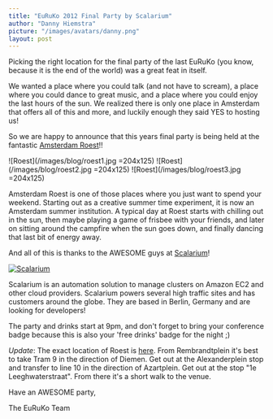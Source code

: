```yaml
---
title: "EuRuKo 2012 Final Party by Scalarium"
author: "Danny Hiemstra"
picture: "/images/avatars/danny.png"
layout: post
---
```

Picking the right location for the final party of the last EuRuKo (you know, because it is the end of the world) was a great feat in itself.

We wanted a place where you could talk (and not have to scream), a place where you could dance to great music, and a place where you could enjoy the last hours of the sun. We realized there is only one place in Amsterdam that offers all of this and more, and luckily enough they said YES to hosting us!

So we are happy to announce that this years final party is being held at the fantastic [Amsterdam Roest](http://www.amsterdamroest.nl/)!!

![Roest](/images/blog/roest1.jpg =204x125)
![Roest](/images/blog/roest2.jpg =204x125)
![Roest](/images/blog/roest3.jpg =204x125)

Amsterdam Roest is one of those places where you just want to spend your weekend. Starting out as a creative summer time experiment, it is now an Amsterdam summer institution. A typical day at Roest starts with chilling out in the sun, then maybe playing a game of frisbee with your friends, and later on sitting around the campfire when the sun goes down, and finally dancing that last bit of energy away.

And all of this is thanks to the AWESOME guys at [Scalarium](http://www.scalarium.com/)!

<a href="http://www.scalarium.com" class="sponsor-logo"><img src="/images/sponsors/scalarium.png" alt="Scalarium"></a>

Scalarium is an automation solution to manage clusters on Amazon EC2 and other cloud providers. Scalarium powers several high traffic sites and has customers around the globe. They are based in Berlin, Germany and are looking for developers!

The party and drinks start at 9pm, and don't forget to bring your conference badge because this is also your 'free drinks' badge for the night ;)

*Update*: The exact location of Roest is [here](https://maps.google.com/maps?f=q&source=s_q&hl=en&geocode=&q=roest+amsterdam&aq=&sll=37.0625,-95.677068&sspn=37.410045,86.572266&vpsrc=6&ie=UTF8&hq=roest&hnear=Amsterdam,+North+Holland,+The+Netherlands&t=m&fll=52.372534,4.922433&fspn=0.007048,0.021136&st=109146043351405611748&rq=1&ev=zi&split=1&ll=52.372534,4.922433&spn=0.007048,0.021136&z=16&iwloc=A). From Rembrandtplein it's best to take Tram 9 in the direction of Diemen. Get out at the Alexanderplein stop and transfer to line 10 in the direction of Azartplein. Get out at the stop "1e Leeghwaterstraat". From there it's a short walk to the venue.

Have an AWESOME party,

The EuRuKo Team
